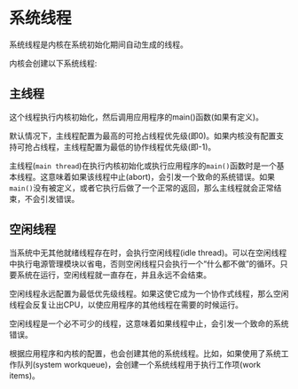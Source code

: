 # 系统线程


系统线程是内核在系统初始化期间自动生成的线程。

内核会创建以下系统线程:

## 主线程


这个线程执行内核初始化，然后调用应用程序的main()函数(如果有定义)。


默认情况下，主线程配置为最高的可抢占线程优先级(即0)。如果内核没有配置支持可抢占线程，主线程配置为最低的协作线程优先级(即-1)。


主线程(`main thread`)在执行内核初始化或执行应用程序的`main()`函数时是一个基本线程。这意味着如果该线程中止(abort)，会引发一个致命的系统错误。如果`main()`没有被定义，或者它执行后做了一个正常的返回，那么主线程就会正常结束，不会引发错误。

## 空闲线程


当系统中无其他就绪线程存在时，会执行空闲线程(idle thread)。可以在空闲线程中执行电源管理模块以省电，否则空闲线程只会执行一个“什么都不做”的循环。只要系统在运行，空闲线程就一直存在，并且永远不会结束。


空闲线程永远配置为最低优先级线程。如果这使它成为一个协作式线程，那么空闲线程会反复让出CPU，以使应用程序的其他线程在需要的时候运行。


空闲线程是一个必不可少的线程，这意味着如果线程中止，会引发一个致命的系统错误。

根据应用程序和内核的配置，也会创建其他的系统线程。比如，如果使用了系统工作队列(system workqueue)，会创建一个系统线程用于执行工作项(work items)。